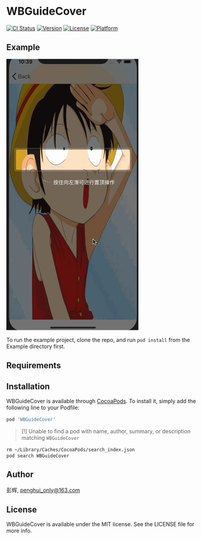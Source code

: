 # WBGuideCover

[![CI Status](https://img.shields.io/travis/彭辉/WBGuideCover.svg?style=flat)](https://travis-ci.org/彭辉/WBGuideCover)
[![Version](https://img.shields.io/cocoapods/v/WBGuideCover.svg?style=flat)](https://cocoapods.org/pods/WBGuideCover)
[![License](https://img.shields.io/cocoapods/l/WBGuideCover.svg?style=flat)](https://cocoapods.org/pods/WBGuideCover)
[![Platform](https://img.shields.io/cocoapods/p/WBGuideCover.svg?style=flat)](https://cocoapods.org/pods/WBGuideCover)

## Example

![效果显示](https://github.com/huipengo/WBGuideCover/blob/master/guidecover.gif)

To run the example project, clone the repo, and run `pod install` from the Example directory first.

## Requirements

## Installation

WBGuideCover is available through [CocoaPods](https://cocoapods.org). To install
it, simply add the following line to your Podfile:

```ruby
pod 'WBGuideCover'
```

> [!] Unable to find a pod with name, author, summary, or description matching `WBGuideCover`

    rm ~/Library/Caches/CocoaPods/search_index.json
	pod search WBGuideCover

## Author

彭辉, penghui_only@163.com

## License

WBGuideCover is available under the MIT license. See the LICENSE file for more info.
